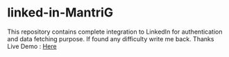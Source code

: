 linked-in-MantriG
=================

This repository contains complete integration to LinkedIn for authentication and data fetching purpose. If found any difficulty write me back. Thanks  
Live Demo : <a href="http://linkedin-mantrig.herokuapp.com/">Here </a>
